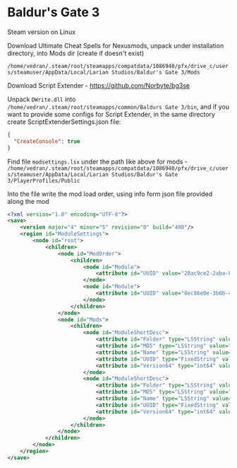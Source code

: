 # Baldur's Gate 3

Steam version on Linux

Download Ultimate Cheat Spells for Nexusmods, unpack under installation directory, into Mods dir (create if doesn't exist)

`/home/vedran/.steam/root/steamapps/compatdata/1086940/pfx/drive_c/users/steamuser/AppData/Local/Larian Studios/Baldur's Gate 3/Mods`

Download Script Extender - https://github.com/Norbyte/bg3se

Unpack `DWrite.dll` into `/home/vedran/.steam/root/steamapps/common/Baldurs Gate 3/bin`, and if you want to provide some configs for Script Extender, in the same directory create ScriptExtenderSettings.json file:

```json
{
  "CreateConsole": true
}
```

Find file `modsettings.lsx` under the path like above for mods - `/home/vedran/.steam/root/steamapps/compatdata/1086940/pfx/drive_c/users/steamuser/AppData/Local/Larian Studios/Baldur's Gate 3/PlayerProfiles/Public`

Into the file write the mod load order, using info form json file provided along the mod

```xml
<?xml version="1.0" encoding="UTF-8"?>
<save>
    <version major="4" minor="5" revision="0" build="400"/>
    <region id="ModuleSettings">
        <node id="root">
            <children>
                <node id="ModOrder">
                    <children>
                        <node id="Module">
                            <attribute id="UUID" value="28ac9ce2-2aba-8cda-b3b5-6e922f71b6b8" type="FixedString" />
                        </node>
                        <node id="Module">
                            <attribute id="UUID" value="8ec86e0e-3b6b-4d7a-b62f-821c4f1c4bd5" type="FixedString" />
                        </node>
                    </children>
                </node>
                <node id="Mods">
                    <children>
                        <node id="ModuleShortDesc">
                            <attribute id="Folder" type="LSString" value="GustavDev"/>
                            <attribute id="MD5" type="LSString" value=""/>
                            <attribute id="Name" type="LSString" value="GustavDev"/>
                            <attribute id="UUID" type="FixedString" value="28ac9ce2-2aba-8cda-b3b5-6e922f71b6b8"/>
                            <attribute id="Version64" type="int64" value="36028797018963968"/>
                        </node>
                        <node id="ModuleShortDesc">
                            <attribute id="Folder" type="LSString" value="Ultimate_Cheats"/>
                            <attribute id="MD5" type="LSString" value=""/>
                            <attribute id="Name" type="LSString" value="Ultimate Cheat Spell Collection"/>
                            <attribute id="UUID" type="FixedString" value="8ec86e0e-3b6b-4d7a-b62f-821c4f1c4bd5"/>
                            <attribute id="Version64" type="int64" value=""/>
                        </node>
                    </children>
                </node>
            </children>
        </node>
    </region>
</save>
```
